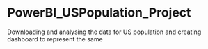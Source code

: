 # PowerBI_USPopulation_Project
Downloading and analysing the data for US population and creating dashboard to represent the same
